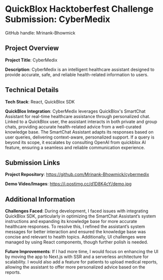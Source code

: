# QuickBlox Hacktoberfest Challenge Submission: CyberMedix

GitHub handle: Mrinank-Bhowmick

## Project Overview

**Project Title**: CyberMedix

**Description**: CyberMedix is an intelligent healthcare assistant designed to provide accurate, safe, and reliable health-related information to users.

## Technical Details

**Tech Stack**: React, QuickBlox SDK

**QuickBlox Integration**: CyberMedix leverages QuickBlox's SmartChat Assistant for real-time healthcare assistance through personalized chat. Linked to a QuickBlox user, the assistant interacts in both private and group chats, providing accurate health-related advice from a well-curated knowledge base. The SmartChat Assistant adapts its responses based on user queries, delivering context-aware, personalized support. If a query is beyond its scope, it escalates by consulting OpenAI from quickblox AI feature, ensuring a seamless and reliable communication experience.

## Submission Links

**Project Repository**: https://github.com/Mrinank-Bhowmick/cybermedix

**Demo Video/Images**: https://i.postimg.cc/d1D8K4cY/demo.jpg

## Additional Information

**Challenges Faced**: During development, I faced issues with integrating QuickBlox SDK, particularly in optimizing the SmartChat Assistant’s system instructions and expanding its knowledge base for more accurate healthcare responses. To resolve this, I refined the assistant’s system messages for better interaction and ensured the knowledge base was concise and relevant to health topics. Additionally, UI challenges were managed by using React components, though further polish is needed.

**Future Improvements**: If I had more time, I would focus on enhancing the UI by moving the app to Next.js with SSR and a serverless architecture for scalability. I would also add a feature for patients to upload medical reports, allowing the assistant to offer more personalized advice based on the reports.
